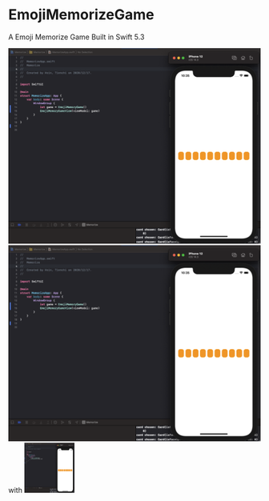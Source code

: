 # EmojiMemorizeGame
A Emoji Memorize Game Built in Swift 5.3

![Alt text](demo-early-1.png?raw=true "Title")
![](demo-early-1.png) with <img src="demo-early-1.png" width="100" height="100">
